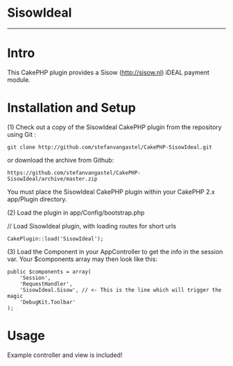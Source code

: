 # SisowIdeal
- - -

# Intro

This CakePHP plugin provides a Sisow (http://sisow.nl) iDEAL payment module.

# Installation and Setup

(1) Check out a copy of the SisowIdeal CakePHP plugin from the repository using Git :

	git clone http://github.com/stefanvangastel/CakePHP-SisowIdeal.git

or download the archive from Github: 

	https://github.com/stefanvangastel/CakePHP-SisowIdeal/archive/master.zip

You must place the SisowIdeal CakePHP plugin within your CakePHP 2.x app/Plugin directory.

(2) Load the plugin in app/Config/bootstrap.php

// Load SisowIdeal plugin, with loading routes for short urls
	
	CakePlugin::load('SisowIdeal');

(3) Load the Component in your AppController to get the info in the session var. Your $components array may then look like this:

	public $components = array(
		'Session',
		'RequestHandler',
		'SisowIdeal.Sisow', // <- This is the line which will trigger the magic
		'DebugKit.Toolbar'
	);


# Usage

Example controller and view is included!
